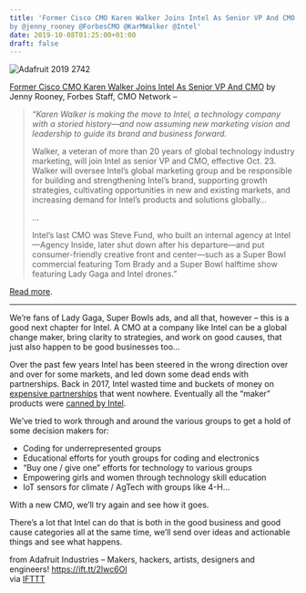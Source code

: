 ```yaml
---
title: 'Former Cisco CMO Karen Walker Joins Intel As Senior VP And CMO
by @jenny_rooney @ForbesCMO @KarMWalker @Intel'
date: 2019-10-08T01:25:00+01:00
draft: false
---
```


![Adafruit 2019 2742](https://cdn-blog.adafruit.com/uploads/2019/10/adafruit_2019_2742.jpg)

[Former Cisco CMO Karen Walker Joins Intel As Senior VP And CMO](https://www.forbes.com/sites/jenniferrooney/2019/09/30/former-cisco-cmo-karen-walker-joins-intel-as-senior-vp-and-cmo/#74da2b5a6199) by Jenny Rooney, Forbes Staff, CMO Network –

> _“Karen Walker is making the move to Intel, a technology company with a storied history—and now assuming new marketing vision and leadership to guide its brand and business forward._
> 
> Walker, a veteran of more than 20 years of global technology industry marketing, will join Intel as senior VP and CMO, effective Oct. 23. Walker will oversee Intel’s global marketing group and be responsible for building and strengthening Intel’s brand, supporting growth strategies, cultivating opportunities in new and existing markets, and increasing demand for Intel’s products and solutions globally…
> 
> …
> 
> Intel’s last CMO was Steve Fund, who built an internal agency at Intel—Agency Inside, later shut down after his departure—and put consumer-friendly creative front and center—such as a Super Bowl commercial featuring Tom Brady and a Super Bowl halftime show featuring Lady Gaga and Intel drones.”

[Read more](https://www.forbes.com/sites/jenniferrooney/2019/09/30/former-cisco-cmo-karen-walker-joins-intel-as-senior-vp-and-cmo/#74da2b5a6199).

* * *

We’re fans of Lady Gaga, Super Bowls ads, and all that, however – this is a good next chapter for Intel. A CMO at a company like Intel can be a global change maker, bring clarity to strategies, and work on good causes, that just also happen to be good businesses too…

Over the past few years Intel has been steered in the wrong direction over and over for some markets, and led down some dead ends with partnerships. Back in 2017, Intel wasted time and buckets of money on [expensive partnerships](https://blog.adafruit.com/2017/07/26/intel-the-maker-community-intel-make/) that went nowhere. Eventually all the “maker” products were [canned by Intel](https://blog.adafruit.com/2017/06/19/intel-discontinues-joule-galileo-and-edison-product-lines-hackaday-intel-makerbusiness/).

We’ve tried to work through and around the various groups to get a hold of some decision makers for:

*   Coding for underrepresented groups
*   Educational efforts for youth groups for coding and electronics
*   “Buy one / give one” efforts for technology to various groups
*   Empowering girls and women through technology skill education
*   IoT sensors for climate / AgTech with groups like 4-H…

With a new CMO, we’ll try again and see how it goes.

There’s a lot that Intel can do that is both in the good business and good cause categories all at the same time, we’ll send over ideas and actionable things and see what happens.

  
  
from Adafruit Industries – Makers, hackers, artists, designers and engineers! https://ift.tt/2Iwc6Ol  
via [IFTTT](https://ifttt.com/?ref=da&site=blogger)